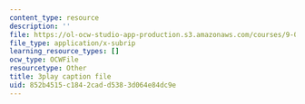 ```yaml
---
content_type: resource
description: ''
file: https://ol-ocw-studio-app-production.s3.amazonaws.com/courses/9-00sc-introduction-to-psychology-fall-2011/852b4515c1842cadd5383d064e84dc9e_lBU64nfe8nM.srt
file_type: application/x-subrip
learning_resource_types: []
ocw_type: OCWFile
resourcetype: Other
title: 3play caption file
uid: 852b4515-c184-2cad-d538-3d064e84dc9e
---
```

